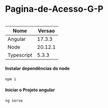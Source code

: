 # Pagina-de-Acesso-G-P <h1>

Nome | Versao
----- | -----
Angular | 17.3.3
Node    | 20.12.1
Typescript | 5.3.3


#### Instalar dependências do node <h4>
~~~~node
npm i
~~~~

#### Iniciar o Projeto angular <h4>
~~~~node
ng serve
~~~~
